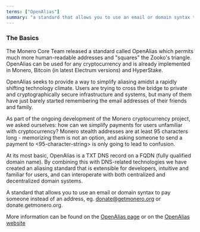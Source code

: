 ```yaml
---
terms: ["OpenAlias"]
summary: "a standard that allows you to use an email or domain syntax to pay someone instead of an address, eg. donate@getmonero.org or donate.getmonero.org"
---
```


### The Basics

The Monero Core Team released a standard called OpenAlias which permits much more human-readable addresses and "squares" the Zooko's triangle. OpenAlias can be used for any cryptocurrency and is already implemented in Monero, Bitcoin (in latest Electrum versions) and HyperStake.

OpenAlias seeks to provide a way to simplify aliasing amidst a rapidly shifting technology climate. Users are trying to cross the bridge to private and cryptographically secure infrastructure and systems, but many of them have just barely started remembering the email addresses of their friends and family.

As part of the ongoing development of the Monero cryptocurrency project, we asked ourselves: how can we simplify payments for users unfamiliar with cryptocurrency? Monero stealth addresses are at least 95 characters long - memorizing them is not an option, and asking someone to send a payment to <95-character-string> is only going to lead to confusion.

At its most basic, OpenAlias is a TXT DNS record on a FQDN (fully qualified domain name). By combining this with DNS-related technologies we have created an aliasing standard that is extensible for developers, intuitive and familiar for users, and can interoperate with both centralized and decentralized domain systems.

A standard that allows you to use an email or domain syntax to pay someone instead of an address, eg. donate@getmonero.org or donate.getmonero.org.

More information can be found on the [OpenAlias page](/nl/the-byterubpay/) or on the [OpenAlias website](https://openalias.org)
